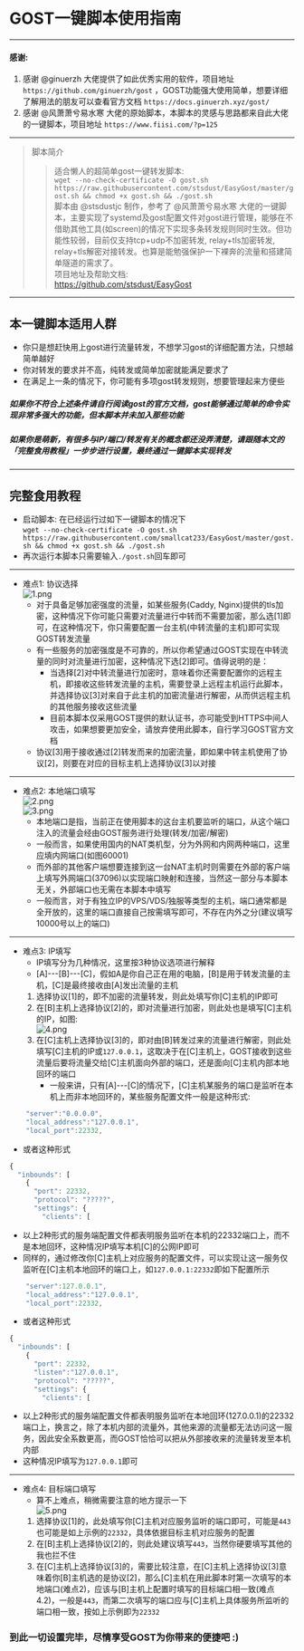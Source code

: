 # GOST一键脚本使用指南
***
#### 感谢: 
1. 感谢 @ginuerzh 大佬提供了如此优秀实用的软件，项目地址 `https://github.com/ginuerzh/gost` ，GOST功能强大使用简单，想要详细了解用法的朋友可以查看官方文档 `https://docs.ginuerzh.xyz/gost/`  
2. 感谢 @风萧萧兮易水寒 大佬的原始脚本，本脚本的灵感与思路都来自此大佬的一键脚本，项目地址 `https://www.fiisi.com/?p=125` 
***
> 脚本简介
> > 适合懒人的超简单gost一键转发脚本:  
> > `wget --no-check-certificate -O gost.sh https://raw.githubusercontent.com/stsdust/EasyGost/master/gost.sh && chmod +x gost.sh && ./gost.sh`  
> > 脚本由 @stsdustjc 制作，参考了 @风萧萧兮易水寒 大佬的一键脚本，主要实现了systemd及gost配置文件对gost进行管理，能够在不借助其他工具(如screen)的情况下实现多条转发规则同时生效。但功能性较弱，目前仅支持tcp+udp不加密转发, relay+tls加密转发, relay+tls解密对接转发。也算是能勉强保护一下裸奔的流量和搭建简单隧道的需求了。  
> > 项目地址及帮助文档:  
> > https://github.com/stsdust/EasyGost  
***
## 本一键脚本适用人群  
* 你只是想赶快用上gost进行流量转发，不想学习gost的详细配置方法，只想越简单越好  
* 你对转发的要求并不高，纯转发或简单加密就能满足要求了  
* 在满足上一条的情况下，你可能有多项gost转发规则，想要管理起来方便些  
##### 如果你不符合上述条件请自行阅读gost的官方文档，gost能够通过简单的命令实现非常多强大的功能，但本脚本并未加入那些功能  
##### 如果你是萌新，有很多与IP/端口/转发有关的概念都还没弄清楚，请跟随本文的「完整食用教程」一步步进行设置，最终通过一键脚本实现转发  

***  
## 完整食用教程  
* 启动脚本: 在已经运行过如下一键脚本的情况下  
`wget --no-check-certificate -O gost.sh https://raw.githubusercontent.com/smallcat233/EasyGost/master/gost.sh && chmod +x gost.sh && ./gost.sh`  
* 再次运行本脚本只需要输入`./gost.sh`回车即可  

***

* 难点1: 协议选择  
![1.png](https://i.loli.net/2020/05/19/xtinMIfkzGcUKZ9.png)  
    * 对于具备足够加密强度的流量，如某些服务(Caddy, Nginx)提供的tls加密，这种情况下你可能只需要对流量进行中转而不需要加密，那么选[1]即可，在这种情况下，你只需要配置一台主机(中转流量的主机)即可实现GOST转发流量  
    * 有一些服务的加密强度是不可靠的，所以你希望通过GOST实现在中转流量的同时对流量进行加密，这种情况下选[2]即可。值得说明的是：  
        - 当选择[2]对中转流量进行加密时，意味着你还需要配置你的远程主机，即接收这些转发流量的主机，需要登录上远程主机运行此脚本，并选择协议[3]对来自于此主机的加密流量进行解密，从而供远程主机的其他服务接收这些流量  
        - 目前本脚本仅采用GOST提供的默认证书，亦可能受到HTTPS中间人攻击，如果想要更加安全，请放弃使用此脚本，自行学习GOST官方文档  
    * 协议[3]用于接收通过[2]转发而来的加密流量，即如果中转主机使用了协议[2]，则要在对应的目标主机上选择协议[3]以对接  

***

* 难点2: 本地端口填写  
![2.png](https://i.loli.net/2020/05/19/kcmiI3j9vRw1brz.png)  
![3.png](https://i.loli.net/2020/05/19/Yv95DEt8yIQXWzx.png)  
    * 本地端口是指，当前正在使用脚本的这台主机要监听的端口，从这个端口注入的流量会经由GOST服务进行处理(转发/加密/解密)  
    * 一般而言，如果使用国内的NAT类机型，分为外网和内网两种端口，这里应填内网端口(如图60001)  
    * 而外部的其他客户端想要连接到这一台NAT主机时则需要在外部的客户端上填写外网端口(37096)以实现端口映射和连接，当然这一部分与本脚本无关，外部端口也无需在本脚本中填写  
    * 一般而言，对于有独立IP的VPS/VDS/独服等类型的主机，端口通常都是全开放的，这里的端口直接自己按需填写即可，不存在内外之分(建议填写10000号以上的端口)  

***

* 难点3: IP填写  
    - IP填写分为几种情况，这里按3种协议选项进行解释  
    - [A]---[B]---[C]，假如A是你自己正在用的电脑，[B]是用于转发流量的主机，[C]是最终接收由[A]发出流量的主机  
    1. 选择协议[1]的，即不加密的流量转发，则此处填写你[C]主机的IP即可  
    2. 在[B]主机上选择协议[2]的，即对流量进行加密，则此处也是填写[C]主机的IP，如图:  
![4.png](https://i.loli.net/2020/05/19/dIOhC1q6fzjmylc.png)  
    3. 在[C]主机上选择协议[3]的，即对由[B]转发过来的流量进行解密，则此处填写[C]主机的IP或`127.0.0.1`，这取决于在[C]主机上，GOST接收到这些流量后要将流量交给[C]主机面向外部的端口，还是面向[C]主机内部本地回环的端口  
        * 一般来讲，只有[A]---[C]的情况下，[C]主机某服务的端口是监听在本机上而非本地回环的，某些服务配置文件一般是这种形式:  

```javascript
    "server":"0.0.0.0",
    "local_address":"127.0.0.1",
    "local_port":22332,
```

* 或者这种形式  

```javascript
{
  "inbounds": [
    {
      "port": 22332,
      "protocol": "?????",    
      "settings": {
        "clients": [
```

* 以上2种形式的服务端配置文件都表明服务监听在本机的22332端口上，而不是本地回环，这种情况IP填写本机[C]的公网IP即可  
* 同样的，通过修改你[C]主机上对应服务的配置文件，可以实现让这一服务仅监听在[C]主机本地回环的端口上，如`127.0.0.1:22332`即如下配置所示  

```javascript
    "server":127.0.0.1",
    "local_address":"127.0.0.1",
    "local_port":22332,
```

* 或者这种形式  

```javascript
{
  "inbounds": [
    {
      "port": 22332,
      "listen":"127.0.0.1",
      "protocol": "?????",    
      "settings": {
        "clients": [
```

* 以上2种形式的服务端配置文件都表明服务监听在本地回环(127.0.0.1)的22332端口上，换言之，除了本机内部的流量外，其他来源的流量都无法访问这一服务，因此安全系数更高，而GOST恰恰可以把从外部接收来的流量转发至本机内部  
* 这种情况IP填写为`127.0.0.1`即可  

***

* 难点4: 目标端口填写  
    - 算不上难点，稍微需要注意的地方提示一下  
![5.png](https://i.loli.net/2020/05/19/GsoZh2bwgFeITCX.png)  
    1. 选择协议[1]的，此处填写你[C]主机对应服务监听的端口即可，可能是`443`也可能是如上示例的`22332`，具体依据目标主机对应服务的配置  
    2. 在[B]主机上选择协议[2]的，则此处建议填写`443`，当然你硬要填写其他的我也拦不住  
    3. 在[C]主机上选择协议[3]的，需要比较注意，在[C]主机上选择协议[3]意味着你[B]主机选的是协议[2]，那么[C]主机在用此脚本时第一次填写的本地端口(难点2)，应该与[B]主机上配置时填写的目标端口相一致(难点4.2)，一般是`443`，而第二次填写的端口应与[C]主机上具体服务所监听的端口相一致，按如上示例即为`22332`  

### 到此一切设置完毕，尽情享受GOST为你带来的便捷吧 :)  
